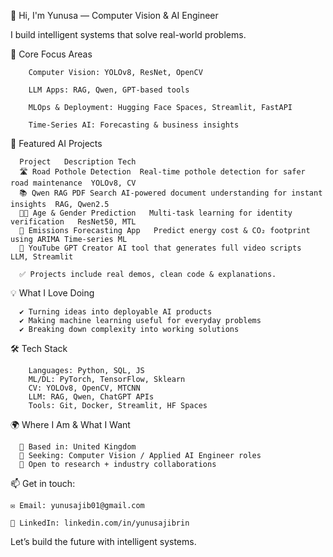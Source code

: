 👋 Hi, I'm Yunusa — Computer Vision & AI Engineer

I build intelligent systems that solve real-world problems.

🚀 Core Focus Areas

        Computer Vision: YOLOv8, ResNet, OpenCV
        
        LLM Apps: RAG, Qwen, GPT-based tools
        
        MLOps & Deployment: Hugging Face Spaces, Streamlit, FastAPI
        
        Time-Series AI: Forecasting & business insights

🧠 Featured AI Projects

      Project	Description	Tech
      🛣 Road Pothole Detection	Real-time pothole detection for safer road maintenance	YOLOv8, CV
      📚 Qwen RAG PDF Search	AI-powered document understanding for instant insights	RAG, Qwen2.5
      🧑‍🤖 Age & Gender Prediction	Multi-task learning for identity verification	ResNet50, MTL
      🔋 Emissions Forecasting App	Predict energy cost & CO₂ footprint using ARIMA	Time-series ML
      🎥 YouTube GPT Creator	AI tool that generates full video scripts	LLM, Streamlit

      ✅ Projects include real demos, clean code & explanations.

💡 What I Love Doing

      ✔ Turning ideas into deployable AI products
      ✔ Making machine learning useful for everyday problems
      ✔ Breaking down complexity into working solutions

🛠 Tech Stack

        Languages: Python, SQL, JS
        ML/DL: PyTorch, TensorFlow, Sklearn
        CV: YOLOv8, OpenCV, MTCNN
        LLM: RAG, Qwen, ChatGPT APIs
        Tools: Git, Docker, Streamlit, HF Spaces

🌍 Where I Am & What I Want

      📌 Based in: United Kingdom
      🎯 Seeking: Computer Vision / Applied AI Engineer roles
      🤝 Open to research + industry collaborations

📫 Get in touch:
    
    ✉️ Email: yunusajib01@gmail.com
    
    🔗 LinkedIn: linkedin.com/in/yunusajibrin

Let’s build the future with intelligent systems. 
